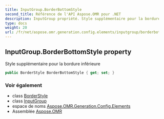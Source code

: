```yaml
---
title: InputGroup.BorderBottomStyle
second_title: Référence de l'API Aspose.OMR pour .NET
description: InputGroup propriété. Style supplémentaire pour la bordure inférieure
type: docs
weight: 20
url: /fr/net/aspose.omr.generation.config.elements/inputgroup/borderbottomstyle/
---
```

## InputGroup.BorderBottomStyle property

Style supplémentaire pour la bordure inférieure

```csharp
public BorderStyle BorderBottomStyle { get; set; }
```

### Voir également

* class [BorderStyle](../../../aspose.omr.generation.config/borderstyle/)
* class [InputGroup](../)
* espace de noms [Aspose.OMR.Generation.Config.Elements](../../inputgroup/)
* Assemblée [Aspose.OMR](../../../)


